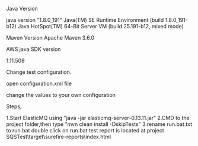 Java Version

java version "1.8.0_191" Java(TM) SE Runtime Environment (build 1.8.0_191-b12) Java HotSpot(TM) 64-Bit Server VM (build 25.191-b12, mixed mode)

Maven Version Apache Maven 3.6.0

AWS java SDK version

1.11.509

Change test configuration.

open configuration.xml file

change the values to your own configuration

Steps,

1.Start ElasticMQ using "java -jar elasticmq-server-0.13.11.jar"
2.CMD to the project folder,then type "mvn clean install -DskipTests"
3.rename run.bat.txt to run.bat double click on run.bat
test report is located at project SQSTest\target\surefire-reports\index.html
